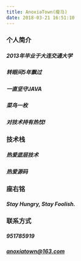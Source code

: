 ```yaml
---
title: AnoxiaTown(瘦马)
date: 2018-03-21 16:51:10
---
```


### 个人简介
##### 2013年毕业于大连交通大学
##### 转眼间5年飘过
##### 一直坚守JAVA
##### 菜鸟一枚
##### 对技术持有热忱!

###  技术栈
##### 热爱底层技术
##### 热爱源码

###  座右铭
##### Stay Hungry, Stay Foolish.

### 联系方式
##### 951785919
##### anoxiatown@163.com